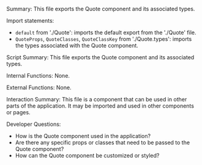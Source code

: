 Summary:
This file exports the Quote component and its associated types.

Import statements:
- `default` from './Quote': imports the default export from the './Quote' file.
- `QuoteProps`, `QuoteClasses`, `QuoteClassKey` from './Quote.types': imports the types associated with the Quote component.

Script Summary:
This file exports the Quote component and its associated types.

Internal Functions:
None.

External Functions:
None.

Interaction Summary:
This file is a component that can be used in other parts of the application. It may be imported and used in other components or pages.

Developer Questions:
- How is the Quote component used in the application?
- Are there any specific props or classes that need to be passed to the Quote component?
- How can the Quote component be customized or styled?